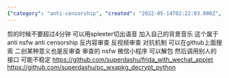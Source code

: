 ```yaml
---
{"category": "anti-censorship", "created": "2022-05-14T02:22:03.000Z", "date": "2022-05-14 02:22:03", "description": "This article discusses the process of creating a non-NSFW and anti-censorship anime video using music and open-source tools from GitHub. It highlights how these tools can be employed to combat content and video restrictions.", "modified": "2022-08-18T16:38:07.106Z", "tags": ["censorship", "circumvention", "idea", "stub", "tips", "video processing"], "title": "动漫剪辑过审"}
---
```

剪的时候不要超过4分钟 可以用spleeter切出语音 加入自己的背景音乐
这个属于anti nsfw anti censorship 反内容审查 反视频审查 对抗机制 可以在github上面搜索
二创某种意义也是反审查
审查的 nsfw 微信小程序 可以解包 然后调用别人的接口 可能不稳定
https://github.com/superdashu/frida_with_wechat_applet
https://github.com/superdashu/pc_wxapkg_decrypt_python